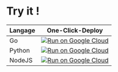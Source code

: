 
# Try it !
|Langage| One-Click-Deploy |
| ----- | ---------------- |
| Go     | [![Run on Google Cloud](https://deploy.cloud.run/button.svg)](https://deploy.cloud.run?dir=go)                    
| Python | [![Run on Google Cloud](https://deploy.cloud.run/button.svg)](https://deploy.cloud.run?dir=python)
| NodeJS | [![Run on Google Cloud](https://deploy.cloud.run/button.svg)](https://deploy.cloud.run?dir=js)
